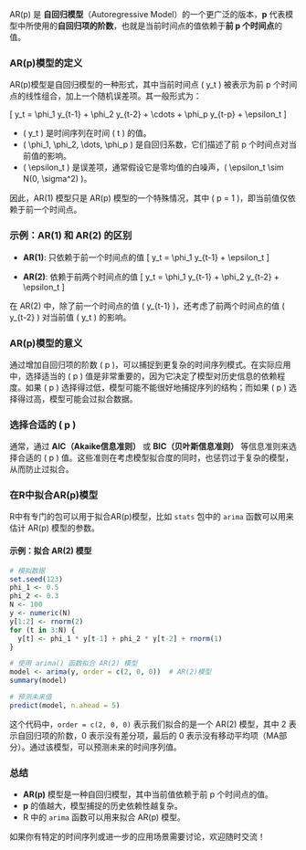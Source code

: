 AR(p) 是 **自回归模型**（Autoregressive Model）的一个更广泛的版本，**p** 代表模型中所使用的**自回归项的阶数**，也就是当前时间点的值依赖于**前 p 个时间点**的值。

### AR(p)模型的定义

AR(p)模型是自回归模型的一种形式，其中当前时间点 \( y_t \) 被表示为前 p 个时间点的线性组合，加上一个随机误差项。其一般形式为：

\[
y_t = \phi_1 y_{t-1} + \phi_2 y_{t-2} + \cdots + \phi_p y_{t-p} + \epsilon_t
\]

- \( y_t \) 是时间序列在时间 \( t \) 的值。
- \( \phi_1, \phi_2, \dots, \phi_p \) 是自回归系数，它们描述了前 p 个时间点对当前值的影响。
- \( \epsilon_t \) 是误差项，通常假设它是零均值的白噪声，\( \epsilon_t \sim N(0, \sigma^2) \)。

因此，AR(1) 模型只是 AR(p) 模型的一个特殊情况，其中 \( p = 1 \)，即当前值仅依赖于前一个时间点。

### 示例：AR(1) 和 AR(2) 的区别

- **AR(1)**: 只依赖于前一个时间点的值
  \[
  y_t = \phi_1 y_{t-1} + \epsilon_t
  \]

- **AR(2)**: 依赖于前两个时间点的值
  \[
  y_t = \phi_1 y_{t-1} + \phi_2 y_{t-2} + \epsilon_t
  \]

在 AR(2) 中，除了前一个时间点的值 \( y_{t-1} \)，还考虑了前两个时间点的值 \( y_{t-2} \) 对当前值 \( y_t \) 的影响。

### AR(p)模型的意义

通过增加自回归项的阶数 \( p \)，可以捕捉到更复杂的时间序列模式。在实际应用中，选择适当的 \( p \) 值是非常重要的，因为它决定了模型对历史信息的依赖程度。如果 \( p \) 选择得过低，模型可能不能很好地捕捉序列的结构；而如果 \( p \) 选择得过高，模型可能会过拟合数据。

### 选择合适的 \( p \)

通常，通过 **AIC（Akaike信息准则）** 或 **BIC（贝叶斯信息准则）** 等信息准则来选择合适的 \( p \) 值。这些准则在考虑模型拟合度的同时，也惩罚过于复杂的模型，从而防止过拟合。

### 在R中拟合AR(p)模型

R中有专门的包可以用于拟合AR(p)模型，比如 `stats` 包中的 `arima` 函数可以用来估计 AR(p) 模型的参数。

#### 示例：拟合 AR(2) 模型

```r
# 模拟数据
set.seed(123)
phi_1 <- 0.5
phi_2 <- 0.3
N <- 100
y <- numeric(N)
y[1:2] <- rnorm(2)
for (t in 3:N) {
  y[t] <- phi_1 * y[t-1] + phi_2 * y[t-2] + rnorm(1)
}

# 使用 arima() 函数拟合 AR(2) 模型
model <- arima(y, order = c(2, 0, 0))  # AR(2)模型
summary(model)

# 预测未来值
predict(model, n.ahead = 5)
```

这个代码中，`order = c(2, 0, 0)` 表示我们拟合的是一个 AR(2) 模型，其中 2 表示自回归项的阶数，0 表示没有差分项，最后的 0 表示没有移动平均项（MA部分）。通过该模型，可以预测未来的时间序列值。

### 总结

- **AR(p)** 模型是一种自回归模型，其中当前值依赖于前 p 个时间点的值。
- **p** 的值越大，模型捕捉的历史依赖性越复杂。
- R 中的 `arima` 函数可以用来拟合 AR(p) 模型。

如果你有特定的时间序列或进一步的应用场景需要讨论，欢迎随时交流！
